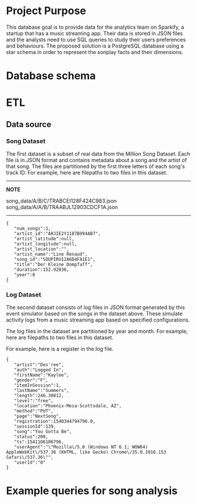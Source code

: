 # Project Purpose

This database goal is to provide data for the analytics team on Sparkify, a startup that has a music streaming app. Their data is stored in JSON files and the analysts need to use SQL queries to study their users preferences and behaviours. The proposed solution is a PostgreSQL database using a star schema in order to represent the sonplay facts and their dimensions.


# Database schema



# ETL
## Data source

### Song Dataset

The first dataset is a subset of real data from the Million Song Dataset. Each file is in JSON format and contains metadata about a song and the artist of that song. The files are partitioned by the first three letters of each song's track ID. For example, here are filepaths to two files in this dataset.

---
**NOTE**

song_data/A/B/C/TRABCEI128F424C983.json
song_data/A/A/B/TRAABJL12903CDCF1A.json

---

```
{
   "num_songs":1,
   "artist_id":"ARJIE2Y1187B994AB7",
   "artist_latitude":null,
   "artist_longitude":null,
   "artist_location":"",
   "artist_name":"Line Renaud",
   "song_id":"SOUPIRU12A6D4FA1E1",
   "title":"Der Kleine Dompfaff",
   "duration":152.92036,
   "year":0
}
```


### Log Dataset

The second dataset consists of log files in JSON format generated by this event simulator based on the songs in the dataset above. These simulate activity logs from a music streaming app based on specified configurations.

The log files in the dataset are partitioned by year and month. For example, here are filepaths to two files in this dataset.

For example, here is a register in the log file.

```
{
   "artist":"Des'ree",
   "auth":"Logged In",
   "firstName":"Kaylee",
   "gender":"F",
   "itemInSession":1,
   "lastName":"Summers",
   "length":246.30812,
   "level":"free",
   "location":"Phoenix-Mesa-Scottsdale, AZ",
   "method":"PUT",
   "page":"NextSong",
   "registration":1540344794796.0,
   "sessionId":139,
   "song":"You Gotta Be",
   "status":200,
   "ts":1541106106796,
   "userAgent":"\"Mozilla\/5.0 (Windows NT 6.1; WOW64) AppleWebKit\/537.36 (KHTML, like Gecko) Chrome\/35.0.1916.153 Safari\/537.36\"",
   "userId":"8"
}
```


# Example queries for song analysis
